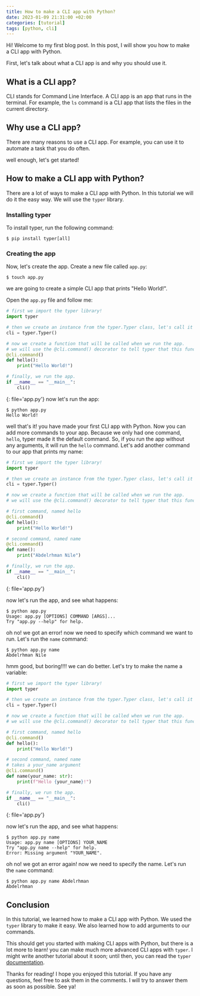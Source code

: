 ```yaml
---
title: How to make a CLI app with Python?
date: 2023-01-09 21:31:00 +02:00
categories: [tutorial]
tags: [python, cli]
---
```


Hi! Welcome to my first blog post. In this post, I will show you how to make a CLI app with Python.

First, let's talk about what a CLI app is and why you should use it.

## What is a CLI app?
CLI stands for Command Line Interface. A CLI app is an app that runs in the terminal. For example, the `ls` command is a CLI app that lists the files in the current directory.

## Why use a CLI app?
There are many reasons to use a CLI app. For example, you can use it to automate a task that you do often.

well enough, let's get started!

## How to make a CLI app with Python?
There are a lot of ways to make a CLI app with Python. In this tutorial we will do it the easy way. We will use the `typer` library.

### Installing typer
To install typer, run the following command:
```console
$ pip install typer[all]
```

### Creating the app
Now, let's create the app. Create a new file called `app.py`:
```console
$ touch app.py
```
we are going to create a simple CLI app that prints "Hello World!".

Open the `app.py` file and follow me:
```python
# first we import the typer library!
import typer

# then we create an instance from the typer.Typer class, let's call it cli.
cli = typer.Typer()

# now we create a function that will be called when we run the app.
# we will use the @cli.command() decorator to tell typer that this function is a command.
@cli.command()
def hello():
    print("Hello World!")

# finally, we run the app.
if __name__ == "__main__":
    cli()
```
{: file='app.py'}
now let's run the app:
```console
$ python app.py
Hello World!
```

well that's it! you have made your first CLI app with Python. Now you can add more commands to your app. Because we only had one command, `hello`, typer made it the default command. So, if you run the app without any arguments, it will run the `hello` command.
Let's add another command to our app that prints my name:

```python
# first we import the typer library!
import typer

# then we create an instance from the typer.Typer class, let's call it cli.
cli = typer.Typer()

# now we create a function that will be called when we run the app.
# we will use the @cli.command() decorator to tell typer that this function is a command.

# first command, named hello
@cli.command()
def hello():
    print("Hello World!")

# second command, named name
@cli.command()
def name():
    print("Abdelrhman Nile")

# finally, we run the app.
if __name__ == "__main__":
    cli()
```
{: file='app.py'}

now let's run the app, and see what happens:
```console
$ python app.py
Usage: app.py [OPTIONS] COMMAND [ARGS]...
Try "app.py --help" for help.
```
oh no! we got an error! now we need to specify which command we want to run. Let's run the `name` command:
```console
$ python app.py name
Abdelrhman Nile
```
hmm good, but boring!!!! we can do better. Let's try to make the name a variable:
```python
# first we import the typer library!
import typer

# then we create an instance from the typer.Typer class, let's call it cli.
cli = typer.Typer()

# now we create a function that will be called when we run the app.
# we will use the @cli.command() decorator to tell typer that this function is a command.

# first command, named hello
@cli.command()
def hello():
    print("Hello World!")

# second command, named name
# takes a your_name argument
@cli.command()
def name(your_name: str):
    print(f"Hello {your_name}!")

# finally, we run the app.
if __name__ == "__main__":
    cli()
```
{: file='app.py'}

now let's run the app, and see what happens:
```console
$ python app.py name
Usage: app.py name [OPTIONS] YOUR_NAME
Try "app.py name --help" for help.
Error: Missing argument "YOUR_NAME".
```
oh no! we got an error again! now we need to specify the name. Let's run the `name` command:
```console
$ python app.py name Abdelrhman
Abdelrhman
```

## Conclusion
In this tutorial, we learned how to make a CLI app with Python. We used the `typer` library to make it easy. We also learned how to add arguments to our commands.

This should get you started with making CLI apps with Python, but there is a lot more to learn! you can make much more advanced CLI apps with `typer`. I might write another tutorial about it soon; until then, you can read the `typer` [documentation](https://typer.tiangolo.com/).

Thanks for reading! I hope you enjoyed this tutorial. If you have any questions, feel free to ask them in the comments. I will try to answer them as soon as possible. See ya!